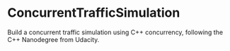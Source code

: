 # ConcurrentTrafficSimulation
Build a concurrent traffic simulation using C++ concurrency, following the C++ Nanodegree from Udacity.
